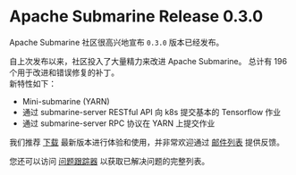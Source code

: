 <!--
Licensed under the Apache License, Version 2.0 (the "License");
you may not use this file except in compliance with the License.
You may obtain a copy of the License at

http://www.apache.org/licenses/LICENSE-2.0

Unless required by applicable law or agreed to in writing, software
distributed under the License is distributed on an "AS IS" BASIS,
WITHOUT WARRANTIES OR CONDITIONS OF ANY KIND, either express or implied.
See the License for the specific language governing permissions and
limitations under the License.
-->

# Apache Submarine Release 0.3.0

Apache Submarine 社区很高兴地宣布 `0.3.0` 版本已经发布。

自上次发布以来，社区投入了大量精力来改进 Apache Submarine。
总计有 196 个用于改进和错误修复的补丁。  
新特性如下：

- Mini-submarine (YARN)
- 通过 submarine-server RESTful API 向 k8s 提交基本的 Tensorflow 作业
- 通过 submarine-server RPC 协议在 YARN 上提交作业


我们推荐 [下载](../docs/download) 最新版本进行体验和使用，并非常欢迎通过 [邮件列表](../docs/community/) 提供反馈。

您还可以访问 [问题跟踪器](https://issues.apache.org/jira/secure/ReleaseNote.jspa?projectId=12322824&version=12345556) 以获取已解决问题的完整列表。